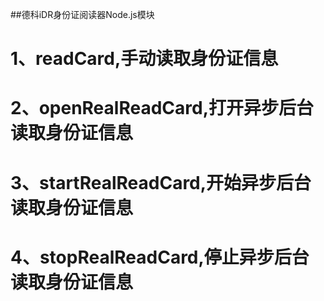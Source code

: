 ##德科iDR身份证阅读器Node.js模块
# 1、readCard,手动读取身份证信息
# 2、openRealReadCard,打开异步后台读取身份证信息
# 3、startRealReadCard,开始异步后台读取身份证信息
# 4、stopRealReadCard,停止异步后台读取身份证信息